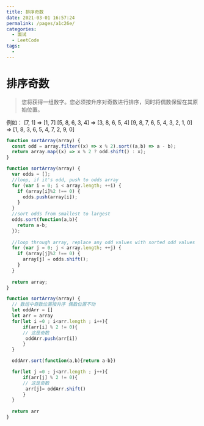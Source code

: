 ```yaml
---
title: 排序奇数
date: 2021-03-01 16:57:24
permalink: /pages/a1c26e/
categories:
  - 面试
  - LeetCode
tags:
  - 
---
```


# 排序奇数

> 您将获得一组数字。您必须按升序对奇数进行排序，同时将偶数保留在其原始位置。

例如：
[7, 1]  =>  [1, 7]
[5, 8, 6, 3, 4]  =>  [3, 8, 6, 5, 4]
[9, 8, 7, 6, 5, 4, 3, 2, 1, 0]  =>  [1, 8, 3, 6, 5, 4, 7, 2, 9, 0]

```javascript
function sortArray(array) {
  const odd = array.filter((x) => x % 2).sort((a,b) => a - b);
  return array.map((x) => x % 2 ? odd.shift() : x);
}

function sortArray(array) {
  var odds = [];
  //loop, if it's odd, push to odds array
  for (var i = 0; i < array.length; ++i) {
    if (array[i]%2 !== 0) {
      odds.push(array[i]);
    }
  }
  //sort odds from smallest to largest
  odds.sort(function(a,b){
    return a-b;
  });
  
  //loop through array, replace any odd values with sorted odd values
  for (var j = 0; j < array.length; ++j) {
    if (array[j]%2 !== 0) {
      array[j] = odds.shift();
    }
  }
  
  return array;
}

function sortArray(array) {
  // 数组中奇数位置按升序 偶数位置不动
  let oddArr = [] 
  let arr = array
  for(let i =0 ; i<arr.length ; i++){
      if(arr[i] % 2 != 0){
      // 这是奇数
       oddArr.push(arr[i])
      }
  }

  oddArr.sort(function(a,b){return a-b})

  for(let j =0 ; j<arr.length ; j++){
      if(arr[j] % 2 != 0){
      // 这是奇数
       arr[j]= oddArr.shift()
      }
  }
  
  return arr
}
```